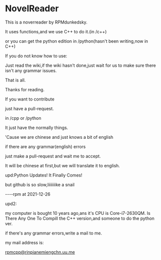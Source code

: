 # NovelReader

This is a noverreader by RPMdunkedsky.

It uses functions,and we use C++ to do it.(in /c++)

or you can get the python edition in /python(hasn't been writing,now in C++)

If you do not know how to use:

Just read the wiki,if the wiki hasn't done,just wait for us to make sure there isn't any grammar issues.



That is all.

Thanks for reading.

If you want to contribute

just have a pull-request.

in /cpp or /python

It just have the normally things.

'Cause we are chinese and just knows a bit of english

if there are any grammar(english) errors

just make a pull-request and wait me to accept.



It will be chinese at first,but we will translate it to english.

upd:Python Updates! It Finally Comes!

but github is so slow,liiiiiiike a snail

----rpm at 2021-12-26

upd2:

my computer is bought 10 years ago,ans it's CPU is Core-i7-2630QM. Is There Any One To Compill the C++ version,and someone to do the python ver.

if there's any grammar errors,write a mail to me.

my mail address is:

[rpmcpp@rinpianemiengchn.uu.me](mailto:rpmcpp@rinpianemiengchn.uu.me)

